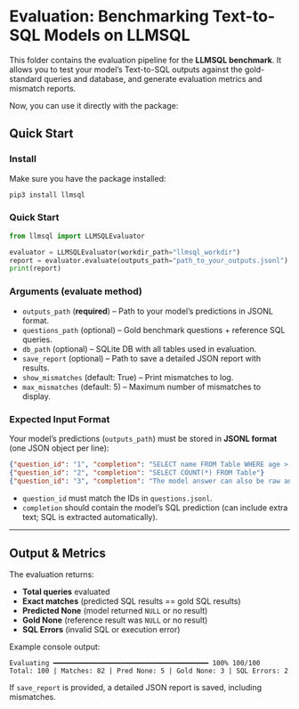 # Evaluation: Benchmarking Text-to-SQL Models on LLMSQL

This folder contains the evaluation pipeline for the **LLMSQL benchmark**.
It allows you to test your model’s Text-to-SQL outputs against the gold-standard queries and database, and generate evaluation metrics and mismatch reports.

Now, you can use it directly with the package:

## Quick Start

### Install

Make sure you have the package installed:

```bash
pip3 install llmsql
```

### Quick Start

```python
from llmsql import LLMSQLEvaluator

evaluator = LLMSQLEvaluator(workdir_path="llmsql_workdir")
report = evaluator.evaluate(outputs_path="path_to_your_outputs.jsonl")
print(report)
```

### Arguments (evaluate method)

* `outputs_path` (**required**) – Path to your model’s predictions in JSONL format.
* `questions_path` (optional) – Gold benchmark questions + reference SQL queries.
* `db_path` (optional) – SQLite DB with all tables used in evaluation.
* `save_report` (optional) – Path to save a detailed JSON report with results.
* `show_mismatches` (default: True) – Print mismatches to log.
* `max_mismatches` (default: 5) – Maximum number of mismatches to display.

### Expected Input Format

Your model’s predictions (`outputs_path`) must be stored in **JSONL format** (one JSON object per line):

```json
{"question_id": "1", "completion": "SELECT name FROM Table WHERE age > 30"}
{"question_id": "2", "completion": "SELECT COUNT(*) FROM Table"}
{"question_id": "3", "completion": "The model answer can also be raw and unstructured: SELECT smth FROM smt"}
```

* `question_id` must match the IDs in `questions.jsonl`.
* `completion` should contain the model’s SQL prediction (can include extra text; SQL is extracted automatically).

---

## Output & Metrics

The evaluation returns:

* **Total queries** evaluated
* **Exact matches** (predicted SQL results == gold SQL results)
* **Predicted None** (model returned `NULL` or no result)
* **Gold None** (reference result was `NULL` or no result)
* **SQL Errors** (invalid SQL or execution error)

Example console output:

```
Evaluating ━━━━━━━━━━━━━━━━━━━━━━━━━━━━━━━━━━━━━━━ 100% 100/100
Total: 100 | Matches: 82 | Pred None: 5 | Gold None: 3 | SQL Errors: 2
```

If `save_report` is provided, a detailed JSON report is saved, including mismatches.